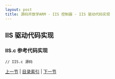 ```yaml
---
layout: post
title: 源码开放学ARM - IIS 控制器 - IIS 驱动代码实现
---
```


## IIS 驱动代码实现

### IIS.c 参考代码实现			
	// IIS.c 源码



[上一节](chp12-5.html)  |  [目录索引](../index.html)  |  [下一节](chp13-1.html)
